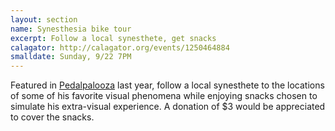 ```yaml
---
layout: section
name: Synesthesia bike tour
excerpt: Follow a local synesthete, get snacks
calagator: http://calagator.org/events/1250464884
smalldate: Sunday, 9/22 7PM
---	
```


Featured in [Pedalpalooza](http://www.shift2bikes.org/cal/viewpp2013.php) last year, follow a local synesthete to the locations of some of his favorite visual phenomena while enjoying snacks chosen to simulate his extra-visual experience. A donation of $3 would be appreciated to cover the snacks.
